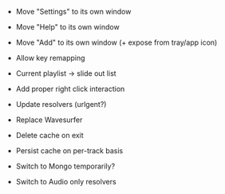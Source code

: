 - Move "Settings" to its own window
- Move "Help" to its own window
- Move "Add" to its own window (+ expose from tray/app icon)
- Allow key remapping
- Current playlist -> slide out list
- Add proper right click interaction
- Update resolvers (urlgent?)
- Replace Wavesurfer
- Delete cache on exit
- Persist cache on per-track basis

- Switch to Mongo temporarily?
- Switch to Audio only resolvers
